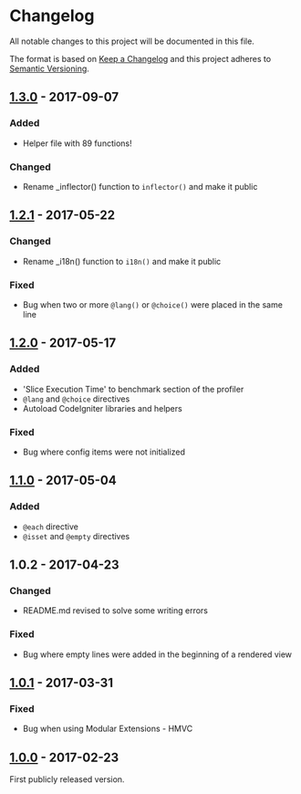# Changelog
All notable changes to this project will be documented in this file.

The format is based on [Keep a Changelog](http://keepachangelog.com/en/1.0.0/)
and this project adheres to [Semantic Versioning](http://semver.org/spec/v2.0.0.html).

## [1.3.0] - 2017-09-07

### Added
+ Helper file with 89 functions!

### Changed
+ Rename _inflector() function to `inflector()` and make it public

## [1.2.1] - 2017-05-22

### Changed
+ Rename _i18n() function to `i18n()` and make it public

### Fixed
+ Bug when two or more `@lang()` or `@choice()` were placed in the same line

## [1.2.0] - 2017-05-17

### Added
+ 'Slice Execution Time' to benchmark section of the profiler
+ `@lang` and `@choice` directives
+ Autoload CodeIgniter libraries and helpers

### Fixed
+ Bug where config items were not initialized

## [1.1.0] - 2017-05-04

### Added
+ `@each` directive
+ `@isset` and `@empty` directives

## 1.0.2 - 2017-04-23

### Changed
+ README.md revised to solve some writing errors

### Fixed
+ Bug where empty lines were added in the beginning of a rendered view

## [1.0.1] - 2017-03-31

### Fixed
+ Bug when using Modular Extensions - HMVC

## [1.0.0] - 2017-02-23
First publicly released version.


[1.3.0]: https://github.com/GustMartins/Slice-Library/releases/tag/1.3.0
[1.2.1]: https://github.com/GustMartins/Slice-Library/releases/tag/1.2.1
[1.2.0]: https://github.com/GustMartins/Slice-Library/releases/tag/1.2.0
[1.1.0]: https://github.com/GustMartins/Slice-Library/releases/tag/1.1.0
[1.0.1]: https://github.com/GustMartins/Slice-Library/releases/tag/1.0.1
[1.0.0]: https://github.com/GustMartins/Slice-Library/releases/tag/1.0.0
